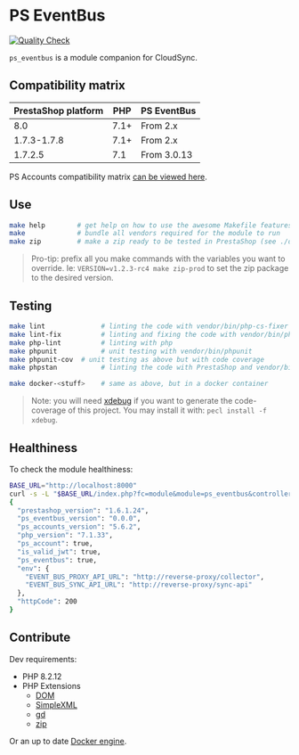 # PS EventBus

[![Quality Check](https://github.com/PrestaShopCorp/ps_eventbus/actions/workflows/quality-check.yml/badge.svg)](https://github.com/PrestaShopCorp/ps_eventbus/actions/workflows/quality-check.yml)

`ps_eventbus` is a module companion for CloudSync.

## Compatibility matrix

| PrestaShop platform | PHP  | PS EventBus |
| ------------------- | ---- | ----------- |
| 8.0                 | 7.1+ | From 2.x    |
| 1.7.3-1.7.8         | 7.1+ | From 2.x    |
| 1.7.2.5             | 7.1  | From 3.0.13 |

PS Accounts compatibility matrix [can be viewed here](https://github.com/PrestaShopCorp/ps_accounts#compatibility-matrix).

## Use

```sh
make help        # get help on how to use the awesome Makefile features
make             # bundle all vendors required for the module to run
make zip         # make a zip ready to be tested in PrestaShop (see ./dist)
```

> Pro-tip: prefix all you make commands with the variables you want to override. Ie: `VERSION=v1.2.3-rc4 make zip-prod` to set the zip package to the desired version.

## Testing

```sh
make lint              # linting the code with vendor/bin/php-cs-fixer
make lint-fix          # linting and fixing the code with vendor/bin/php-cs-fixer
make php-lint          # linting with php
make phpunit           # unit testing with vendor/bin/phpunit
make phpunit-cov  # unit testing as above but with code coverage
make phpstan           # linting the code with PrestaShop and vendor/bin/phpstan

make docker-<stuff>    # same as above, but in a docker container
```

> Note: you will need [xdebug](https://xdebug.org/) if you want to generate the code-coverage of this project. You may install it with: `pecl install -f xdebug`.

## Healthiness

To check the module healthiness:

```sh
BASE_URL="http://localhost:8000"
curl -s -L "$BASE_URL/index.php?fc=module&module=ps_eventbus&controller=apiHealthCheck" | jq .
{
  "prestashop_version": "1.6.1.24",
  "ps_eventbus_version": "0.0.0",
  "ps_accounts_version": "5.6.2",
  "php_version": "7.1.33",
  "ps_account": true,
  "is_valid_jwt": true,
  "ps_eventbus": true,
  "env": {
    "EVENT_BUS_PROXY_API_URL": "http://reverse-proxy/collector",
    "EVENT_BUS_SYNC_API_URL": "http://reverse-proxy/sync-api"
  },
  "httpCode": 200
}
```

## Contribute

Dev requirements:

- PHP 8.2.12
- PHP Extensions
  - [DOM](https://www.php.net/manual/en/book.dom.php)
  - [SimpleXML](https://www.php.net/manual/en/book.simplexml.php)
  - [gd](https://www.php.net/manual/en/book.image.php)
  - [zip](https://www.php.net/manual/en/book.zip.php)

Or an up to date [Docker engine](https://docs.docker.com/engine/install).
